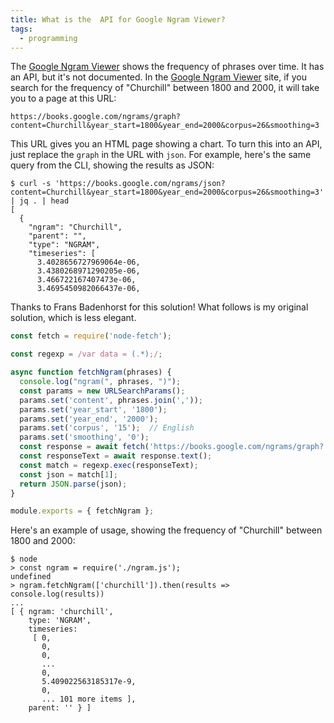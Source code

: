 ```yaml
---
title: What is the  API for Google Ngram Viewer?
tags:
  - programming
---
```


The [Google Ngram Viewer](https://books.google.com/ngrams) shows the frequency of phrases over time.
It has an API, but it's not documented.
In the [Google Ngram Viewer](https://books.google.com/ngrams) site,
if you search for the frequency of "Churchill" between 1800 and 2000,
it will take you to a page at this URL:

```
https://books.google.com/ngrams/graph?content=Churchill&year_start=1800&year_end=2000&corpus=26&smoothing=3
```

This URL gives you an HTML page showing a chart.
To turn this into an API, 
just replace the `graph` in the URL with `json`.
For example, here's the same query from the CLI, 
showing the results as JSON:

```console
$ curl -s 'https://books.google.com/ngrams/json?content=Churchill&year_start=1800&year_end=2000&corpus=26&smoothing=3' | jq . | head
[
  {
    "ngram": "Churchill",
    "parent": "",
    "type": "NGRAM",
    "timeseries": [
      3.4028656727969064e-06,
      3.4380268971290205e-06,
      3.466722167407473e-06,
      3.4695450982066437e-06,
```

Thanks to Frans Badenhorst for this solution!
What follows is my original solution, which is less elegant.

```js
const fetch = require('node-fetch');

const regexp = /var data = (.*);/;

async function fetchNgram(phrases) {
  console.log("ngram(", phrases, ")");
  const params = new URLSearchParams();
  params.set('content', phrases.join(','));
  params.set('year_start', '1800');
  params.set('year_end', '2000');
  params.set('corpus', '15');  // English
  params.set('smoothing', '0');
  const response = await fetch('https://books.google.com/ngrams/graph?' + params.toString());
  const responseText = await response.text();
  const match = regexp.exec(responseText);
  const json = match[1];
  return JSON.parse(json); 
}

module.exports = { fetchNgram };
```

Here's an example of usage,
showing the frequency of "Churchill" between 1800 and 2000:

```console
$ node
> const ngram = require('./ngram.js');
undefined
> ngram.fetchNgram(['churchill']).then(results => console.log(results))
...
[ { ngram: 'churchill',
    type: 'NGRAM',
    timeseries:
     [ 0,
       0,
       0,
       ...
       0,
       5.409022563185317e-9,
       0,
       ... 101 more items ],
    parent: '' } ]
```
